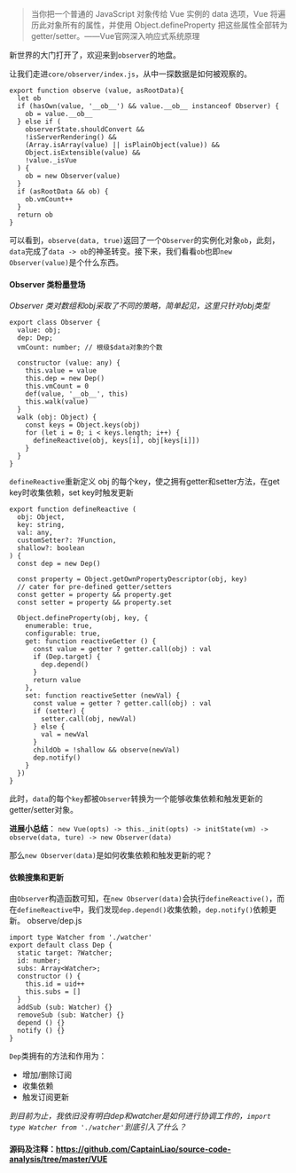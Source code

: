 >当你把一个普通的 JavaScript 对象传给 Vue 实例的 data 选项，Vue 将遍历此对象所有的属性，并使用 Object.defineProperty 把这些属性全部转为 getter/setter。——Vue官网深入响应式系统原理

新世界的大门打开了，欢迎来到`observer`的地盘。

让我们走进`core/observer/index.js`，从中一探数据是如何被观察的。
````
export function observe (value, asRootData){
  let ob
  if (hasOwn(value, '__ob__') && value.__ob__ instanceof Observer) {
    ob = value.__ob__
  } else if (
    observerState.shouldConvert &&
    !isServerRendering() &&
    (Array.isArray(value) || isPlainObject(value)) &&
    Object.isExtensible(value) &&
    !value._isVue
  ) {
    ob = new Observer(value)
  }
  if (asRootData && ob) {
    ob.vmCount++
  }
  return ob
}
````
可以看到，`observe(data, true)`返回了一个`Observer`的实例化对象`ob`，此刻，`data`完成了`data -> ob`的神圣转变。接下来，我们看看`ob`也即`new Observer(value)`是个什么东西。

#### Observer 类粉墨登场
*Observer 类对数组和obj采取了不同的策略，简单起见，这里只针对obj类型*
````
export class Observer {
  value: obj;
  dep: Dep;
  vmCount: number; // 根级$data对象的个数

  constructor (value: any) {
    this.value = value
    this.dep = new Dep()
    this.vmCount = 0
    def(value, '__ob__', this)
    this.walk(value)
  }
  walk (obj: Object) {
    const keys = Object.keys(obj)
    for (let i = 0; i < keys.length; i++) {
      defineReactive(obj, keys[i], obj[keys[i]])
    }
  }
}
````
`defineReactive`重新定义 obj 的每个key，使之拥有getter和setter方法，在get key时收集依赖，set key时触发更新
````
export function defineReactive (
  obj: Object,
  key: string,
  val: any,
  customSetter?: ?Function,
  shallow?: boolean
) {
  const dep = new Dep()

  const property = Object.getOwnPropertyDescriptor(obj, key)
  // cater for pre-defined getter/setters
  const getter = property && property.get
  const setter = property && property.set

  Object.defineProperty(obj, key, {
    enumerable: true,
    configurable: true,
    get: function reactiveGetter () {
      const value = getter ? getter.call(obj) : val
      if (Dep.target) {
        dep.depend()
      }
      return value
    },
    set: function reactiveSetter (newVal) {
      const value = getter ? getter.call(obj) : val
      if (setter) {
        setter.call(obj, newVal)
      } else {
        val = newVal
      }
      childOb = !shallow && observe(newVal)
      dep.notify()
    }
  })
}
````

此时，`data`的每个`key`都被`Observer`转换为一个能够收集依赖和触发更新的getter/setter对象。

**进展小总结**：
`new Vue(opts) -> this._init(opts) -> initState(vm) -> observe(data, ture) -> new Observer(data)`

那么`new Observer(data)`是如何收集依赖和触发更新的呢？

#### 依赖搜集和更新

由`Observer`构造函数可知，在`new Observer(data)`会执行`defineReactive()`，而在`defineReactive`中，我们发现`dep.depend()`收集依赖，`dep.notify()`依赖更新。
observe/dep.js
````
import type Watcher from './watcher'
export default class Dep {
  static target: ?Watcher;
  id: number;
  subs: Array<Watcher>;
  constructor () {
    this.id = uid++
    this.subs = []
  }
  addSub (sub: Watcher) {}
  removeSub (sub: Watcher) {}
  depend () {}
  notify () {}
}
````
`Dep`类拥有的方法和作用为：
* 增加/删除订阅
* 收集依赖
* 触发订阅更新

*到目前为止，我依旧没有明白dep和watcher是如何进行协调工作的，`import type Watcher from './watcher'`到底引入了什么？*

#### 源码及注释：https://github.com/CaptainLiao/source-code-analysis/tree/master/VUE